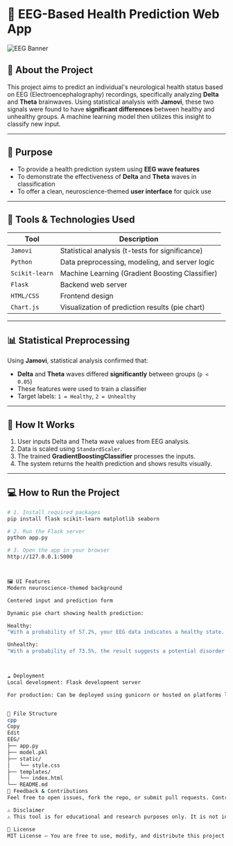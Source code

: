 # 🧠 EEG-Based Health Prediction Web App

![EEG Banner](https://upload.wikimedia.org/wikipedia/commons/thumb/5/53/21_electrode_placement_EEG.svg/2560px-21_electrode_placement_EEG.svg.png)

## 📌 About the Project

This project aims to predict an individual's neurological health status based on EEG (Electroencephalography) recordings, specifically analyzing **Delta** and **Theta** brainwaves. Using statistical analysis with **Jamovi**, these two signals were found to have **significant differences** between healthy and unhealthy groups. A machine learning model then utilizes this insight to classify new input.

---

## 🎯 Purpose

- To provide a health prediction system using **EEG wave features**
- To demonstrate the effectiveness of **Delta** and **Theta** waves in classification
- To offer a clean, neuroscience-themed **user interface** for quick use

---

## 🧪 Tools & Technologies Used

| Tool | Description |
|------|-------------|
| `Jamovi` | Statistical analysis (t-tests for significance) |
| `Python` | Data preprocessing, modeling, and server logic |
| `Scikit-learn` | Machine Learning (Gradient Boosting Classifier) |
| `Flask` | Backend web server |
| `HTML/CSS` | Frontend design |
| `Chart.js` | Visualization of prediction results (pie chart) |

---

## 📊 Statistical Preprocessing

Using **Jamovi**, statistical analysis confirmed that:

- **Delta** and **Theta** waves differed **significantly** between groups (`p < 0.05`)
- These features were used to train a classifier
- Target labels: `1 = Healthy`, `2 = Unhealthy`

---

## 🚀 How It Works

1. User inputs Delta and Theta wave values from EEG analysis.
2. Data is scaled using `StandardScaler`.
3. The trained **GradientBoostingClassifier** processes the inputs.
4. The system returns the health prediction and shows results visually.

---

## 💻 How to Run the Project

```bash
# 1. Install required packages
pip install flask scikit-learn matplotlib seaborn

# 2. Run the Flask server
python app.py

# 3. Open the app in your browser
http://127.0.0.1:5000



🖼️ UI Features
Modern neuroscience-themed background

Centered input and prediction form

Dynamic pie chart showing health prediction:

Healthy:
"With a probability of 57.2%, your EEG data indicates a healthy state. No significant neurological abnormality detected."

Unhealthy:
"With a probability of 73.5%, the result suggests a potential disorder. This is not a definitive diagnosis. Please consult your doctor."



☁️ Deployment
Local development: Flask development server

For production: Can be deployed using gunicorn or hosted on platforms like Render, Railway, or Heroku


📁 File Structure
cpp
Copy
Edit
EEG/
├── app.py
├── model.pkl
├── static/
│   └── style.css
├── templates/
│   └── index.html
└── README.md
🙋 Feedback & Contributions
Feel free to open issues, fork the repo, or submit pull requests. Contributions are always welcome!

⚠️ Disclaimer
⚠️ This tool is for educational and research purposes only. It is not intended for medical diagnosis. Always consult a healthcare professional for clinical decisions.

📜 License
MIT License – You are free to use, modify, and distribute this project as you wish.
